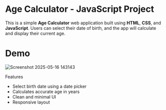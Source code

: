 # Age Calculator - JavaScript Project

This is a simple **Age Calculator** web application built using **HTML**, **CSS**, and **JavaScript**. Users can select their date of birth, and the app will calculate and display their current age.

# Demo

![Screenshot 2025-05-16 143143](https://github.com/user-attachments/assets/9f7158d5-c448-45bb-a8ac-2c02ce3e54d9)

Features

- Select birth date using a date picker
- Calculates accurate age in years
- Clean and minimal UI
- Responsive layout
